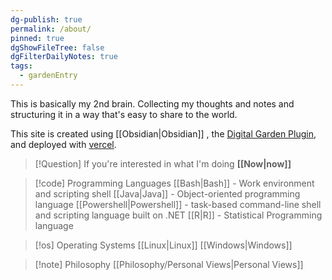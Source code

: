 ```yaml
---
dg-publish: true
permalink: /about/
pinned: true
dgShowFileTree: false
dgFilterDailyNotes: true
tags:
  - gardenEntry
---
```



This is basically my 2nd brain. Collecting my thoughts and notes and structuring it in a way that's easy to share to the world. 

This site is created using [[Obsidian\|Obsidian]] , the [Digital Garden Plugin](https://dg-docs.ole.dev/), and deployed with [vercel](https://vercel.com/). 

>[!Question] If you're interested in what I'm doing **[[Now\|now]]**

>[!code] Programming Languages
>[[Bash\|Bash]] - Work environment and scripting shell
>[[Java|Java]] - Object-oriented programming language
>[[Powershell\|Powershell]] -  task-based command-line shell and scripting language built on .NET
>[[R\|R]] - Statistical Programming language
>

>[!os] Operating Systems
> [[Linux\|Linux]]
> [[Windows\|Windows]]

>[!note] Philosophy
> [[Philosophy/Personal Views|Personal Views]]

